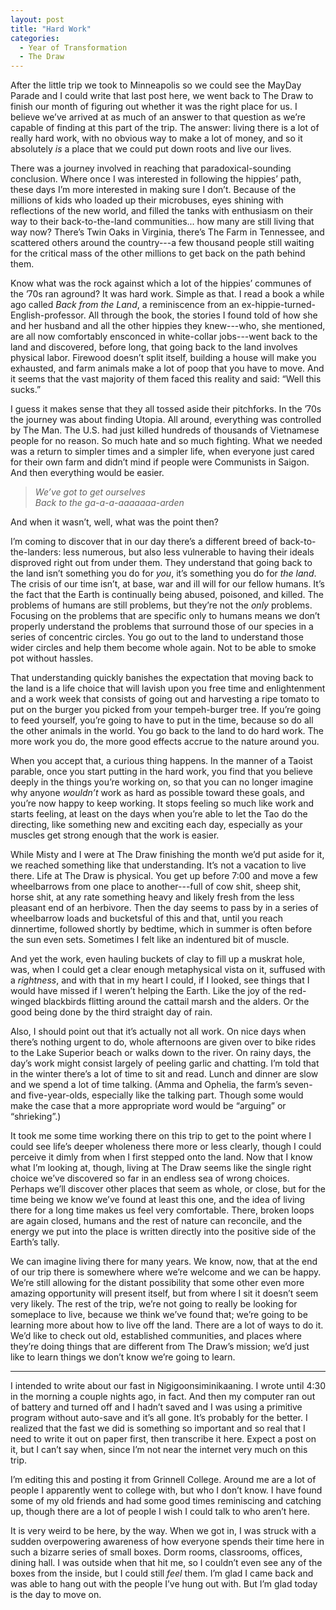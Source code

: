```yaml
---
layout: post
title: "Hard Work"
categories:
  - Year of Transformation
  - The Draw
---
```


After the little trip we took to Minneapolis so we could see the MayDay Parade and I could write
that last post here, we went back to The Draw to finish our month of figuring out whether it was the
right place for us. I believe we’ve arrived at as much of an answer to that question as we’re
capable of finding at this part of the trip. The answer: living there is a lot of really hard work,
with no obvious way to make a lot of money, and so it absolutely *is* a place that we could put down
roots and live our lives.

There was a journey involved in reaching that paradoxical-sounding conclusion. Where once I was
interested in following the hippies’ path, these days I’m more interested in making sure I don’t.
Because of the millions of kids who loaded up their microbuses, eyes shining with reflections of the
new world, and filled the tanks with enthusiasm on their way to their back-to-the-land
communities... how many are still living that way now? There’s Twin Oaks in Virginia, there’s The
Farm in Tennessee, and scattered others around the country---a few thousand people still waiting for
the critical mass of the other millions to get back on the path behind them.

Know what was the rock against which a lot of the hippies’ communes of the ’70s ran aground? It was
hard work. Simple as that. I read a book a while ago called *Back from the Land*, a reminiscence
from an ex-hippie-turned-English-professor. All through the book, the stories I found told of how
she and her husband and all the other hippies they knew---who, she mentioned, are all now
comfortably ensconced in white-collar jobs---went back to the land and discovered, before long, that
going back to the land involves physical labor. Firewood doesn’t split itself, building a house will
make you exhausted, and farm animals make a lot of poop that you have to move. And it seems that the
vast majority of them faced this reality and said: “Well this sucks.”

I guess it makes sense that they all tossed aside their pitchforks. In the ’70s the journey was
about finding Utopia. All around, everything was controlled by The Man. The U.S. had just killed
hundreds of thousands of Vietnamese people for no reason. So much hate and so much fighting. What we
needed was a return to simpler times and a simpler life, when everyone just cared for their own farm
and didn’t mind if people were Communists in Saigon. And then everything would be easier.

> *We’ve got to get ourselves  
> Back to the ga-a-a-aaaaaaa-arden*

And when it wasn’t, well, what was the point then?

I’m coming to discover that in our day there’s a different breed of back-to-the-landers: less
numerous, but also less vulnerable to having their ideals disproved right out from under them. They
understand that going back to the land isn’t something you do for *you*, it’s something you do for
*the land*. The crisis of our time isn’t, at base, war and ill will for our fellow humans. It’s the
fact that the Earth is continually being abused, poisoned, and killed. The problems of humans are
still problems, but they’re not the *only* problems. Focusing on the problems that are specific only
to humans means we don’t properly understand the problems that surround those of our species in
a series of concentric circles. You go out to the land to understand those wider circles and help
them become whole again. Not to be able to smoke pot without hassles.

That understanding quickly banishes the expectation that moving back to the land is a life choice
that will lavish upon you free time and enlightenment and a work week that consists of going out and
harvesting a ripe tomato to put on the burger you picked from your tempeh-burger tree. If you’re
going to feed yourself, you’re going to have to put in the time, because so do all the other animals
in the world. You go back to the land to do hard work. The more work you do, the more good effects
accrue to the nature around you.

When you accept that, a curious thing happens. In the manner of a Taoist parable, once you start
putting in the hard work, you find that you believe deeply in the things you’re working on, so that
you can no longer imagine why anyone *wouldn’t* work as hard as possible toward these goals, and
you’re now happy to keep working. It stops feeling so much like work and starts feeling, at least on
the days when you’re able to let the Tao do the directing, like something new and exciting each day,
especially as your muscles get strong enough that the work is easier.

While Misty and I were at The Draw finishing the month we’d put aside for it, we reached something
like that understanding. It’s not a vacation to live there. Life at The Draw is physical. You get up
before 7:00 and move a few wheelbarrows from one place to another---full of cow shit, sheep shit,
horse shit, at any rate something heavy and likely fresh from the less pleasant end of an herbivore.
Then the day seems to pass by in a series of wheelbarrow loads and bucketsful of this and that,
until you reach dinnertime, followed shortly by bedtime, which in summer is often before the sun
even sets. Sometimes I felt like an indentured bit of muscle.

And yet the work, even hauling buckets of clay to fill up a muskrat hole, was, when I could get
a clear enough metaphysical vista on it, suffused with a *rightness*, and with that in my heart
I could, if I looked, see things that I would have missed if I weren’t helping the Earth. Like the
joy of the red-winged blackbirds flitting around the cattail marsh and the alders. Or the good being
done by the third straight day of rain.

Also, I should point out that it’s actually not all work. On nice days when there’s nothing urgent
to do, whole afternoons are given over to bike rides to the Lake Superior beach or walks down to the
river. On rainy days, the day’s work might consist largely of peeling garlic and chatting. I’m told
that in the winter there’s a lot of time to sit and read. Lunch and dinner are slow and we spend
a lot of time talking. (Amma and Ophelia, the farm’s seven- and five-year-olds, especially like the
talking part. Though some would make the case that a more appropriate word would be “arguing” or
“shrieking”.)

It took me some time working there on this trip to get to the point where I could see life’s deeper
wholeness there more or less clearly, though I could perceive it dimly from when I first stepped
onto the land. Now that I know what I’m looking at, though, living at The Draw seems like the single
right choice we’ve discovered so far in an endless sea of wrong choices. Perhaps we’ll discover
other places that seem as whole, or close, but for the time being we know we’ve found at least this
one, and the idea of living there for a long time makes us feel very comfortable. There, broken
loops are again closed, humans and the rest of nature can reconcile, and the energy we put into the
place is written directly into the positive side of the Earth’s tally.

We can imagine living there for many years. We know, now, that at the end of our trip there is
somewhere where we’re welcome and we can be happy. We’re still allowing for the distant possibility
that some other even more amazing opportunity will present itself, but from where I sit it doesn’t
seem very likely. The rest of the trip, we’re not going to really be looking for someplace to live,
because we think we’ve found that; we’re going to be learning more about how to live off the land.
There are a lot of ways to do it. We’d like to check out old, established communities, and places
where they’re doing things that are different from The Draw’s mission; we’d just like to learn
things we don’t know we’re going to learn.

-----

I intended to write about our fast in Nigigoonsiminikaaning. I wrote until 4:30 in the morning
a couple nights ago, in fact. And then my computer ran out of battery and turned off and I hadn’t
saved and I was using a primitive program without auto-save and it’s all gone. It’s probably for the
better. I realized that the fast we did is something so important and so real that I need to write
it out on paper first, then transcribe it here. Expect a post on it, but I can’t say when, since I’m
not near the internet very much on this trip.

I’m editing this and posting it from Grinnell College. Around me are a lot of people I apparently
went to college with, but who I don’t know. I have found some of my old friends and had some good
times reminiscing and catching up, though there are a lot of people I wish I could talk to who
aren’t here. 

It is very weird to be here, by the way. When we got in, I was struck with a sudden overpowering
awareness of how everyone spends their time here in such a bizarre series of small boxes. Dorm
rooms, classrooms, offices, dining hall. I was outside when that hit me, so I couldn’t even see any
of the boxes from the inside, but I could still *feel* them. I’m glad I came back and was able to
hang out with the people I’ve hung out with. But I’m glad today is the day to move on.

